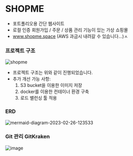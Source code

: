 # SHOPME
- 포트폴리오용 간단 웹사이트
- 로컬 인증 회원가입 / 주문 / 상품 관리 기능이 있는 가상 쇼핑몰
- www.shopme.space (AWS 과금시 내려갈 수 있습니다...)ㅅ

### 프로젝트 구조
![shopme](https://user-images.githubusercontent.com/115934563/223373062-efce0707-bf7e-42fe-a388-a223977c349b.png)

- 프로젝트 구조는 위와 같이 진행되었습니다.
- 추가 개선 가능 사항:
  1. S3 bucket을 이용한 이미지 저장
  2. docker를 이용한 컨테이너 환경 구축
  3. 로드 밸런싱 툴 적용

### ERD
![mermaid-diagram-2023-02-26-123533](https://user-images.githubusercontent.com/115934563/223372203-18147459-c74e-425c-bae2-a67c3a423190.png)


### Git 관리 GitKraken
![image](https://user-images.githubusercontent.com/115934563/223895883-1676010d-c40f-486f-9a3d-5fa5a4f3bee3.png)


